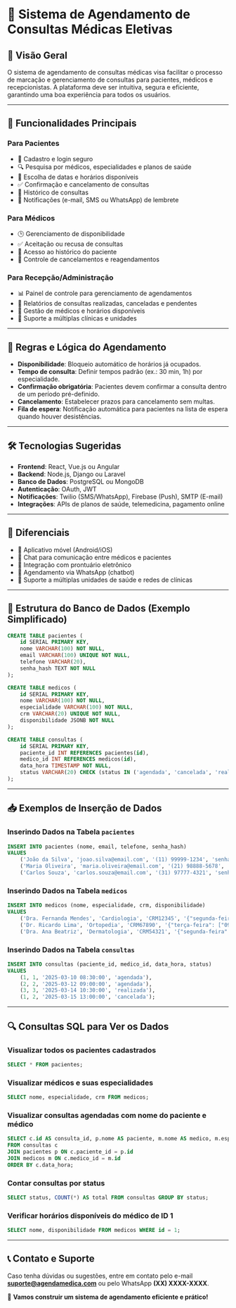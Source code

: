 # 📅 Sistema de Agendamento de Consultas Médicas Eletivas

## 📌 Visão Geral
O sistema de agendamento de consultas médicas visa facilitar o processo de marcação e gerenciamento de consultas para pacientes, médicos e recepcionistas. A plataforma deve ser intuitiva, segura e eficiente, garantindo uma boa experiência para todos os usuários.

---

## 🎯 Funcionalidades Principais

### **Para Pacientes**
- 📌 Cadastro e login seguro
- 🔍 Pesquisa por médicos, especialidades e planos de saúde
- 📅 Escolha de datas e horários disponíveis
- ✅ Confirmação e cancelamento de consultas
- 📜 Histórico de consultas
- 🔔 Notificações (e-mail, SMS ou WhatsApp) de lembrete

### **Para Médicos**
- 🕒 Gerenciamento de disponibilidade
- ✅ Aceitação ou recusa de consultas
- 📂 Acesso ao histórico do paciente
- 🔄 Controle de cancelamentos e reagendamentos

### **Para Recepção/Administração**
- 📊 Painel de controle para gerenciamento de agendamentos
- 📜 Relatórios de consultas realizadas, canceladas e pendentes
- 👥 Gestão de médicos e horários disponíveis
- 🏥 Suporte a múltiplas clínicas e unidades

---

## 🔄 Regras e Lógica do Agendamento
- **Disponibilidade**: Bloqueio automático de horários já ocupados.
- **Tempo de consulta**: Definir tempos padrão (ex.: 30 min, 1h) por especialidade.
- **Confirmação obrigatória**: Pacientes devem confirmar a consulta dentro de um período pré-definido.
- **Cancelamento**: Estabelecer prazos para cancelamento sem multas.
- **Fila de espera**: Notificação automática para pacientes na lista de espera quando houver desistências.

---

## 🛠 Tecnologias Sugeridas
- **Frontend**: React, Vue.js ou Angular
- **Backend**: Node.js, Django ou Laravel
- **Banco de Dados**: PostgreSQL ou MongoDB
- **Autenticação**: OAuth, JWT
- **Notificações**: Twilio (SMS/WhatsApp), Firebase (Push), SMTP (E-mail)
- **Integrações**: APIs de planos de saúde, telemedicina, pagamento online

---

## 🚀 Diferenciais
- 📱 Aplicativo móvel (Android/iOS)
- 💬 Chat para comunicação entre médicos e pacientes
- 🏥 Integração com prontuário eletrônico
- 🤖 Agendamento via WhatsApp (chatbot)
- 🔄 Suporte a múltiplas unidades de saúde e redes de clínicas

---

## 📂 Estrutura do Banco de Dados (Exemplo Simplificado)
```sql
CREATE TABLE pacientes (
    id SERIAL PRIMARY KEY,
    nome VARCHAR(100) NOT NULL,
    email VARCHAR(100) UNIQUE NOT NULL,
    telefone VARCHAR(20),
    senha_hash TEXT NOT NULL
);

CREATE TABLE medicos (
    id SERIAL PRIMARY KEY,
    nome VARCHAR(100) NOT NULL,
    especialidade VARCHAR(100) NOT NULL,
    crm VARCHAR(20) UNIQUE NOT NULL,
    disponibilidade JSONB NOT NULL
);

CREATE TABLE consultas (
    id SERIAL PRIMARY KEY,
    paciente_id INT REFERENCES pacientes(id),
    medico_id INT REFERENCES medicos(id),
    data_hora TIMESTAMP NOT NULL,
    status VARCHAR(20) CHECK (status IN ('agendada', 'cancelada', 'realizada'))
);
```

---

## 📥 Exemplos de Inserção de Dados

### **Inserindo Dados na Tabela `pacientes`**
```sql
INSERT INTO pacientes (nome, email, telefone, senha_hash)
VALUES 
    ('João da Silva', 'joao.silva@email.com', '(11) 99999-1234', 'senha_hash_joao'),
    ('Maria Oliveira', 'maria.oliveira@email.com', '(21) 98888-5678', 'senha_hash_maria'),
    ('Carlos Souza', 'carlos.souza@email.com', '(31) 97777-4321', 'senha_hash_carlos');
```

### **Inserindo Dados na Tabela `medicos`**
```sql
INSERT INTO medicos (nome, especialidade, crm, disponibilidade)
VALUES 
    ('Dra. Fernanda Mendes', 'Cardiologia', 'CRM12345', '{"segunda-feira": ["08:00-12:00", "14:00-18:00"], "quarta-feira": ["08:00-12:00"]}'),
    ('Dr. Ricardo Lima', 'Ortopedia', 'CRM67890', '{"terça-feira": ["09:00-12:00"], "quinta-feira": ["13:00-17:00"]}'),
    ('Dra. Ana Beatriz', 'Dermatologia', 'CRM54321', '{"segunda-feira": ["10:00-14:00"], "sexta-feira": ["08:00-12:00"]}');
```

### **Inserindo Dados na Tabela `consultas`**
```sql
INSERT INTO consultas (paciente_id, medico_id, data_hora, status)
VALUES 
    (1, 1, '2025-03-10 08:30:00', 'agendada'),
    (2, 2, '2025-03-12 09:00:00', 'agendada'),
    (3, 3, '2025-03-14 10:30:00', 'realizada'),
    (1, 2, '2025-03-15 13:00:00', 'cancelada');
```

---

## 🔍 Consultas SQL para Ver os Dados

### **Visualizar todos os pacientes cadastrados**
```sql
SELECT * FROM pacientes;
```

### **Visualizar médicos e suas especialidades**
```sql
SELECT nome, especialidade, crm FROM medicos;
```

### **Visualizar consultas agendadas com nome do paciente e médico**
```sql
SELECT c.id AS consulta_id, p.nome AS paciente, m.nome AS medico, m.especialidade, c.data_hora, c.status
FROM consultas c
JOIN pacientes p ON c.paciente_id = p.id
JOIN medicos m ON c.medico_id = m.id
ORDER BY c.data_hora;
```

### **Contar consultas por status**
```sql
SELECT status, COUNT(*) AS total FROM consultas GROUP BY status;
```

### **Verificar horários disponíveis do médico de ID 1**
```sql
SELECT nome, disponibilidade FROM medicos WHERE id = 1;
```

---

## 📞 Contato e Suporte
Caso tenha dúvidas ou sugestões, entre em contato pelo e-mail **suporte@agendamedica.com** ou pelo WhatsApp **(XX) XXXX-XXXX**.

🚀 **Vamos construir um sistema de agendamento eficiente e prático!**